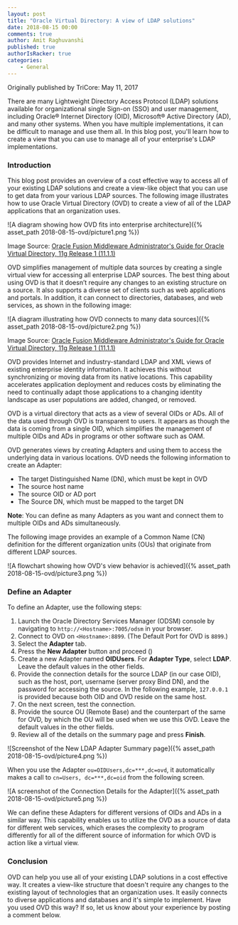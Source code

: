 ```yaml
---
layout: post
title: "Oracle Virtual Directory: A view of LDAP solutions"
date: 2018-08-15 00:00
comments: true
author: Amit Raghuvanshi
published: true
authorIsRacker: true
categories:
    - General
---
```


Originally published by TriCore: May 11, 2017

There are many Lightweight Directory Access Protocol (LDAP) solutions
available for organizational single Sign-on (SSO) and user management,
including Oracle&reg; Internet Directory (OID), Microsoft&reg; Active Directory
(AD), and many other systems. When you have multiple implementations, it can
be difficult to manage and use them all. In this blog post, you'll learn how
to create a view that you can use to manage all of your enterprise's LDAP
implementations.

<!-- more -->


### Introduction

This blog post provides an overview of a cost effective way to access
all of your existing LDAP solutions and create a view-like object that you
can use to get data from your various LDAP sources. The following image
illustrates how to use Oracle Virtual Directory (OVD) to create a view of all
of the LDAP applications that an organization uses.

![A diagram showing how OVD fits into enterprise architecture]({% asset_path 2018-08-15-ovd/picture1.png %})

Image Source: [Oracle Fusion Middleware Administrator's Guide for Oracle
Virtual Directory, 11g Release 1
(11.1.1)](https://docs.oracle.com/cd/E25178_01/oid.1111/e10046/und_ovd.htm)

OVD simplifies management of multiple data sources by
creating a single virtual view for accessing all enterprise LDAP sources. The
best thing about using OVD is that it doesn’t require any changes to an
existing structure on a source. It also supports a diverse set of clients such
as web applications and portals. In addition, it can connect to directories,
databases, and web services, as shown in the following image:

![A diagram illustrating how OVD connects to many data sources]({% asset_path 2018-08-15-ovd/picture2.png %})

Image Source: [Oracle Fusion Middleware Administrator's Guide for Oracle
Virtual Directory, 11g Release 1
(11.1.1)](https://docs.oracle.com/cd/E25178_01/oid.1111/e10046/und_ovd.htm)

OVD provides Internet and industry-standard LDAP and XML views of existing
enterprise identity information. It achieves this without synchronizing or
moving data from its native locations. This capability accelerates application
deployment and reduces costs by eliminating the need to continually adapt
those applications to a changing identity landscape as user populations are
added, changed, or removed.

OVD is a virtual directory that acts as a view of several OIDs or ADs. All of the data used through OVD is transparent to users. It appears as though the data is coming from a single OID, which simplifies the management of multiple OIDs and ADs in programs or other software such as OAM.

OVD generates views by creating Adapters and using them to access the underlying data in various locations. OVD needs the following information to create an Adapter:

- The target Distinguished Name (DN), which must be kept in OVD
- The source host name
- The source OID or AD port
- The Source DN, which must be mapped to the target DN

**Note**: You can define as many Adapters as you want and connect them to
multiple OIDs and ADs simultaneously.

The following image provides an example of a Common Name (CN) definition for
the different organization units (OUs) that originate from different
LDAP sources.

![A flowchart showing how OVD's view behavior is achieved]({% asset_path 2018-08-15-ovd/picture3.png %})

### Define an Adapter

To define an Adapter, use the following steps:

1. Launch the Oracle Directory Services Manager (ODSM) console by navigating
   to  `http://<Hostname>:7005/odsm` in your browser.
2. Connect to OVD on `<Hostname>:8899`. (The Default Port for OVD is `8899`.)
3. Select the **Adapter** tab.
4. Press the **New Adapter** button and proceed ()
5. Create a new Adapter named **OIDUsers**. For **Adapter Type**, select
   **LDAP**. Leave the default values in the other fields.
6. Provide the connection details for the source LDAP (in our case OID), such
   as the host, port, username (server proxy Bind DN), and the password for accessing the source. In the following example, `127.0.0.1` is provided because both OID and OVD reside on the same host.
7. On the next screen, test the connection.
8. Provide the source OU (Remote Base) and the counterpart of the same for
   OVD, by which the OU will be used when we use this OVD. Leave the default
   values in the other fields.
9. Review all of the details on the summary page and press **Finish**.

![Screenshot of the New LDAP Adapter Summary page]({% asset_path 2018-08-15-ovd/picture4.png %})

When you use the Adapter `ou=OIDUsers,dc=***,dc=ovd`, it automatically makes a
call to `cn=Users, dc=***,dc=oid` from the following screen.

![A screenshot of the Connection Details for the Adapter]({% asset_path 2018-08-15-ovd/picture5.png %})

We can define these Adapters for different versions of OIDs and ADs in a similar way. This capability enables us to utilize the OVD as a source of data for different web services, which erases the complexity to program differently for all of the different source of information for which OVD is action like a virtual view.

### Conclusion

OVD can help you use all of your existing LDAP solutions in a cost effective
way. It creates a view-like structure that doesn't require any changes to the
existing layout of technologies that an organization uses. It easily connects
to diverse applications and databases and it's simple to implement. Have you
used OVD this way? If so, let us know about your experience by posting a
comment below.

